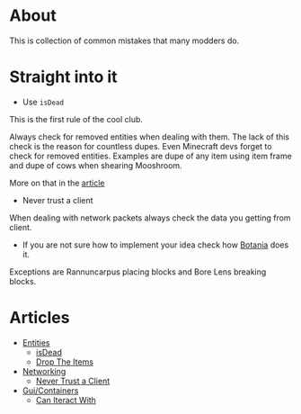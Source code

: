 # About

This is collection of common mistakes that many modders do.

# Straight into it

- Use `isDead`

This is the first rule of the cool club.

Always check for removed entities when dealing with them. The lack of this check is the reason for countless dupes. Even Minecraft devs forget to check for removed entities. Examples are dupe of any item using item frame and dupe of cows when shearing Mooshroom.

More on that in the [article](articles/entities/isDead.md)

- Never trust a client

When dealing with network packets always check the data you getting from client.

- If you are not sure how to implement your idea check how [Botania](https://github.com/Vazkii/Botania) does it.

Exceptions are Rannuncarpus placing blocks and Bore Lens breaking blocks.

# Articles

- [Entities](articles/entities)
  - [isDead](articles/entities/isDead.md)
  - [Drop The Items](articles/entities/Drop-The-Items.md)
- [Networking](articles/networking)
  - [Never Trust a Client](articles/networking/Never-Trust-a-Client.md)
- [Gui/Containers](articles/containers)
  - [Can Iteract With](articles/containers/Can-Interact-With.md)
